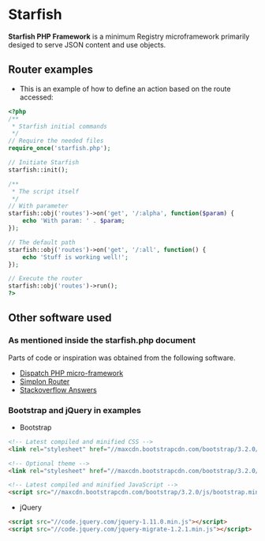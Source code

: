 # Starfish

**Starfish PHP Framework** is a minimum Registry microframework primarily desiged to serve JSON content and use objects.

## Router examples

* This is an example of how to define an action based on the route accessed:

```php
<?php
/**
 * Starfish initial commands
 */
// Require the needed files
require_once('starfish.php');

// Initiate Starfish
starfish::init();

/**
 * The script itself
 */
// With parameter
starfish::obj('routes')->on('get', '/:alpha', function($param) {
	echo 'With param: ' . $param;
});

// The default path
starfish::obj('routes')->on('get', '/:all', function() {
	echo 'Stuff is working well!';
});

// Execute the router
starfish::obj('routes')->run();
?>
```

## Other software used

### As mentioned inside the starfish.php document

Parts of code or inspiration was obtained from the following software.

* [Dispatch PHP micro-framework](https://github.com/noodlehaus/dispatch)
* [Simplon Router](https://github.com/fightbulc/simplon_router)
* [Stackoverflow Answers](http://stackoverflow.com/questions/4000483/how-download-big-file-using-php-low-memory-usage)

### Bootstrap and jQuery in examples

* Bootstrap
```html
<!-- Latest compiled and minified CSS -->
<link rel="stylesheet" href="//maxcdn.bootstrapcdn.com/bootstrap/3.2.0/css/bootstrap.min.css">

<!-- Optional theme -->
<link rel="stylesheet" href="//maxcdn.bootstrapcdn.com/bootstrap/3.2.0/css/bootstrap-theme.min.css">

<!-- Latest compiled and minified JavaScript -->
<script src="//maxcdn.bootstrapcdn.com/bootstrap/3.2.0/js/bootstrap.min.js"></script>
```

* jQuery
```html
<script src="//code.jquery.com/jquery-1.11.0.min.js"></script>
<script src="//code.jquery.com/jquery-migrate-1.2.1.min.js"></script>
```